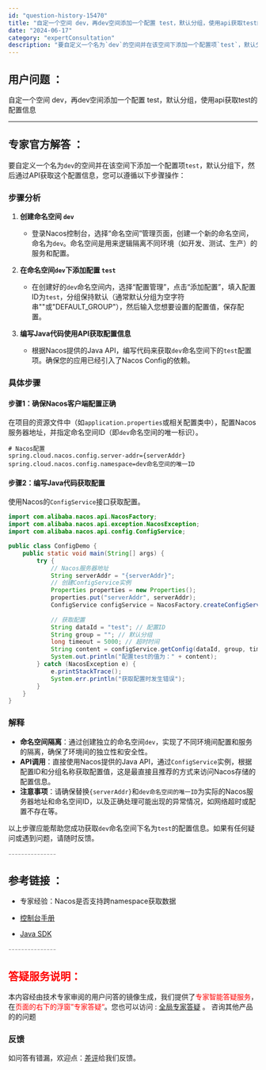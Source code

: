 ```yaml
---
id: "question-history-15470"
title: "自定一个空间 dev，再dev空间添加一个配置 test，默认分组，使用api获取test的配置信息"
date: "2024-06-17"
category: "expertConsultation"
description: "要自定义一个名为`dev`的空间并在该空间下添加一个配置项`test`，默认分组下，然后通过API获取这个配置信息，您可以遵循以下步骤操作：### 步骤分析1. **创建命名空间 `dev`**   - 登录Nacos控制台，选择“命名空间”管理页面，创建一个新的命名空间，命名为`dev`。命名空间"
---
```


## 用户问题 ： 
 自定一个空间 dev，再dev空间添加一个配置 test，默认分组，使用api获取test的配置信息  

---------------
## 专家官方解答 ：

要自定义一个名为`dev`的空间并在该空间下添加一个配置项`test`，默认分组下，然后通过API获取这个配置信息，您可以遵循以下步骤操作：

### 步骤分析

1. **创建命名空间 `dev`**
   - 登录Nacos控制台，选择“命名空间”管理页面，创建一个新的命名空间，命名为`dev`。命名空间是用来逻辑隔离不同环境（如开发、测试、生产）的服务和配置。

2. **在命名空间`dev`下添加配置 `test`**
   - 在创建好的`dev`命名空间内，选择“配置管理”，点击“添加配置”，填入配置ID为`test`，分组保持默认（通常默认分组为空字符串""或"DEFAULT_GROUP"），然后输入您想要设置的配置值，保存配置。

3. **编写Java代码使用API获取配置信息**
   - 根据Nacos提供的Java API，编写代码来获取`dev`命名空间下的`test`配置项。确保您的应用已经引入了Nacos Config的依赖。

### 具体步骤

#### 步骤1：确保Nacos客户端配置正确

在项目的资源文件中（如`application.properties`或相关配置类中），配置Nacos服务器地址，并指定命名空间ID（即`dev`命名空间的唯一标识）。

```properties
# Nacos配置
spring.cloud.nacos.config.server-addr={serverAddr}
spring.cloud.nacos.config.namespace=dev命名空间的唯一ID
```

#### 步骤2：编写Java代码获取配置

使用Nacos的`ConfigService`接口获取配置。

```java
import com.alibaba.nacos.api.NacosFactory;
import com.alibaba.nacos.api.exception.NacosException;
import com.alibaba.nacos.api.config.ConfigService;

public class ConfigDemo {
    public static void main(String[] args) {
        try {
            // Nacos服务器地址
            String serverAddr = "{serverAddr}";
            // 创建ConfigService实例
            Properties properties = new Properties();
            properties.put("serverAddr", serverAddr);
            ConfigService configService = NacosFactory.createConfigService(properties);
            
            // 获取配置
            String dataId = "test"; // 配置ID
            String group = ""; // 默认分组
            long timeout = 5000; // 超时时间
            String content = configService.getConfig(dataId, group, timeout);
            System.out.println("配置test的值为：" + content);
        } catch (NacosException e) {
            e.printStackTrace();
            System.err.println("获取配置时发生错误");
        }
    }
}
```

### 解释

- **命名空间隔离**：通过创建独立的命名空间`dev`，实现了不同环境间配置和服务的隔离，确保了环境间的独立性和安全性。
- **API调用**：直接使用Nacos提供的Java API，通过`ConfigService`实例，根据配置ID和分组名称获取配置值，这是最直接且推荐的方式来访问Nacos存储的配置信息。
- **注意事项**：请确保替换`{serverAddr}`和`dev命名空间的唯一ID`为实际的Nacos服务器地址和命名空间ID，以及正确处理可能出现的异常情况，如网络超时或配置不存在等。

以上步骤应能帮助您成功获取`dev`命名空间下名为`test`的配置信息。如果有任何疑问或遇到问题，请随时反馈。


<font color="#949494">---------------</font> 


## 参考链接 ：

* 专家经验：Nacos是否支持跨namespace获取数据 
 
 * [控制台手册](https://nacos.io/docs/latest/guide/admin/console-guide)
 
 * [Java SDK](https://nacos.io/docs/latest/guide/user/sdk)


 <font color="#949494">---------------</font> 
 


## <font color="#FF0000">答疑服务说明：</font> 

本内容经由技术专家审阅的用户问答的镜像生成，我们提供了<font color="#FF0000">专家智能答疑服务</font>，在<font color="#FF0000">页面的右下的浮窗”专家答疑“</font>。您也可以访问 : [全局专家答疑](https://answer.opensource.alibaba.com/docs/intro) 。 咨询其他产品的的问题

### 反馈
如问答有错漏，欢迎点：[差评](https://ai.nacos.io/user/feedbackByEnhancerGradePOJOID?enhancerGradePOJOId=15540)给我们反馈。
